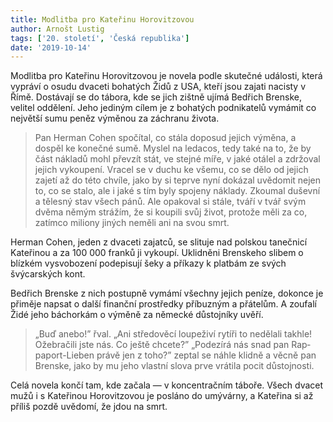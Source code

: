 ```yaml
---
title: Modlitba pro Kateřinu Horovitzovou
author: Arnošt Lustig
tags: ['20. století', 'Česká republika']
date: '2019-10-14'
---
```


Modlitba pro Kateřinu Horovitzovou je novela podle skutečné události, která vypráví o osudu dvaceti bohatých Židů z USA, kteří jsou zajati nacisty v Římě. Dostávají se do tábora, kde se jich zištně ujímá Bedřich Brenske, velitel oddělení. Jeho jediným cílem je z bohatých podnikatelů vymámit co největší sumu peněz výměnou za záchranu života.


> Pan Herman Cohen spočítal, co stála doposud jejich výměna, a dospěl ke konečné sumě. Myslel na ledacos, tedy také na to, že by část nákladů mohl převzít stát, ve stejné míře, v jaké otálel a zdržoval jejich vykoupení. Vracel se v duchu ke všemu, co se dělo od jejich zajetí až do této chvíle, jako by si teprve nyní dokázal uvědomit nejen to, co se stalo, ale i jaké s tím byly spojeny náklady. Zkoumal duševní a tělesný stav všech pánů. Ale opakoval si stále, tváří v tvář svým dvěma němým strážím, že si koupili svůj život, protože měli za co, zatímco miliony jiných neměli ani na svou smrt.

Herman Cohen, jeden z dvaceti zajatců, se slituje nad polskou tanečnicí Kateřinou a za 100 000 franků ji vykoupí. Uklidněni Brenskeho slibem o blízkém vysvobození podepisují šeky a příkazy k platbám ze svých švýcarských kont.

Bedřich Brenske z nich postupně vymámí všechny jejich peníze, dokonce je přiměje napsat o další finanční prostředky příbuzným a přátelům. A zoufalí Židé jeho báchorkám o výměně za německé důstojníky uvěří.


> „Buď anebo!” řval. „Ani středověcí loupeživí rytíři to nedělali takhle! Ožebračili jste nás. Co ještě chcete?” „Podezírá nás snad pan Rap­paport-Lieben právě jen z toho?” zeptal se náhle klidně a věcně pan Brenske, jako by mu jeho vlastní slova prve vrátila pocit důstojnosti.

Celá novela končí tam, kde začala — v koncentračním táboře. Všech dvacet mužů i s Kateřinou Horovitzovou je posláno do umývárny, a Kateřina si až příliš pozdě uvědomí, že jdou na smrt.

